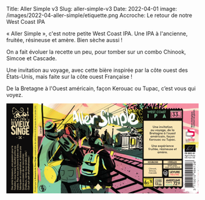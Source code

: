 Title: Aller Simple v3
Slug: aller-simple-v3
Date: 2022-04-01
image: /images/2022-04-aller-simple/etiquette.png
Accroche: Le retour de notre West Coast IPA

« Aller Simple », c'est notre petite West Coast IPA. Une IPA à l'ancienne,
fruitée, résineuse et amère. Bien sèche aussi !

On a fait évoluer la recette un peu, pour tomber sur un combo Chinook, Simcoe
et Cascade.

Une invitation au voyage, avec cette bière inspirée par la côte ouest des
États-Unis, mais faite sur la côte ouest Française !

De la Bretagne à l'Ouest américain, façon Kerouac ou Tupac, c’est vous qui voyez.

![Étiquette de la bière « Aller Simple »](/images/2022-04-aller-simple/etiquette.png)

